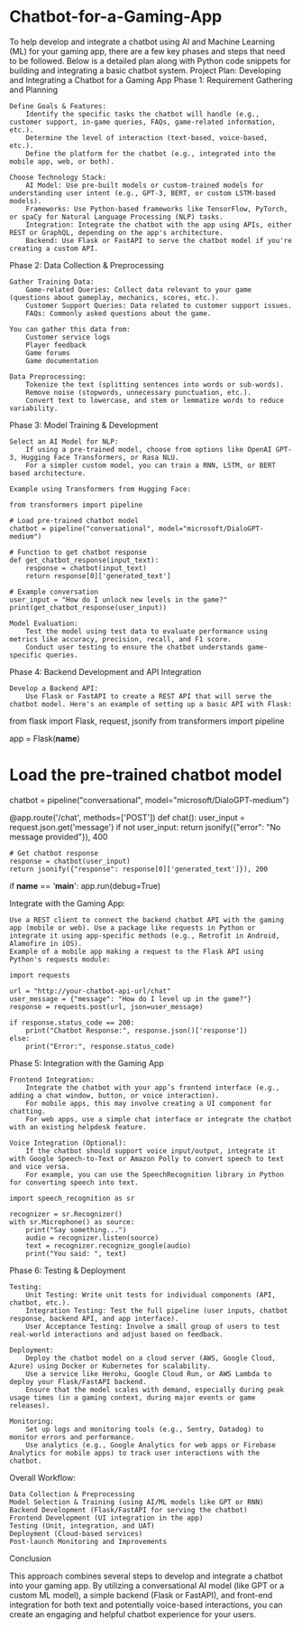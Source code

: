 # Chatbot-for-a-Gaming-App
To help develop and integrate a chatbot using AI and Machine Learning (ML) for your gaming app, there are a few key phases and steps that need to be followed. Below is a detailed plan along with Python code snippets for building and integrating a basic chatbot system.
Project Plan: Developing and Integrating a Chatbot for a Gaming App
Phase 1: Requirement Gathering and Planning

    Define Goals & Features:
        Identify the specific tasks the chatbot will handle (e.g., customer support, in-game queries, FAQs, game-related information, etc.).
        Determine the level of interaction (text-based, voice-based, etc.).
        Define the platform for the chatbot (e.g., integrated into the mobile app, web, or both).

    Choose Technology Stack:
        AI Model: Use pre-built models or custom-trained models for understanding user intent (e.g., GPT-3, BERT, or custom LSTM-based models).
        Frameworks: Use Python-based frameworks like TensorFlow, PyTorch, or spaCy for Natural Language Processing (NLP) tasks.
        Integration: Integrate the chatbot with the app using APIs, either REST or GraphQL, depending on the app's architecture.
        Backend: Use Flask or FastAPI to serve the chatbot model if you're creating a custom API.

Phase 2: Data Collection & Preprocessing

    Gather Training Data:
        Game-related Queries: Collect data relevant to your game (questions about gameplay, mechanics, scores, etc.).
        Customer Support Queries: Data related to customer support issues.
        FAQs: Commonly asked questions about the game.

    You can gather this data from:
        Customer service logs
        Player feedback
        Game forums
        Game documentation

    Data Preprocessing:
        Tokenize the text (splitting sentences into words or sub-words).
        Remove noise (stopwords, unnecessary punctuation, etc.).
        Convert text to lowercase, and stem or lemmatize words to reduce variability.

Phase 3: Model Training & Development

    Select an AI Model for NLP:
        If using a pre-trained model, choose from options like OpenAI GPT-3, Hugging Face Transformers, or Rasa NLU.
        For a simpler custom model, you can train a RNN, LSTM, or BERT based architecture.

    Example using Transformers from Hugging Face:

    from transformers import pipeline

    # Load pre-trained chatbot model
    chatbot = pipeline("conversational", model="microsoft/DialoGPT-medium")

    # Function to get chatbot response
    def get_chatbot_response(input_text):
        response = chatbot(input_text)
        return response[0]['generated_text']

    # Example conversation
    user_input = "How do I unlock new levels in the game?"
    print(get_chatbot_response(user_input))

    Model Evaluation:
        Test the model using test data to evaluate performance using metrics like accuracy, precision, recall, and F1 score.
        Conduct user testing to ensure the chatbot understands game-specific queries.

Phase 4: Backend Development and API Integration

    Develop a Backend API:
        Use Flask or FastAPI to create a REST API that will serve the chatbot model. Here's an example of setting up a basic API with Flask:

from flask import Flask, request, jsonify
from transformers import pipeline

app = Flask(__name__)

# Load the pre-trained chatbot model
chatbot = pipeline("conversational", model="microsoft/DialoGPT-medium")

@app.route('/chat', methods=['POST'])
def chat():
    user_input = request.json.get('message')
    if not user_input:
        return jsonify({"error": "No message provided"}), 400
    
    # Get chatbot response
    response = chatbot(user_input)
    return jsonify({"response": response[0]['generated_text']}), 200

if __name__ == '__main__':
    app.run(debug=True)

Integrate with the Gaming App:

    Use a REST client to connect the backend chatbot API with the gaming app (mobile or web). Use a package like requests in Python or integrate it using app-specific methods (e.g., Retrofit in Android, Alamofire in iOS).
    Example of a mobile app making a request to the Flask API using Python's requests module:

    import requests

    url = "http://your-chatbot-api-url/chat"
    user_message = {"message": "How do I level up in the game?"}
    response = requests.post(url, json=user_message)

    if response.status_code == 200:
        print("Chatbot Response:", response.json()['response'])
    else:
        print("Error:", response.status_code)

Phase 5: Integration with the Gaming App

    Frontend Integration:
        Integrate the chatbot with your app’s frontend interface (e.g., adding a chat window, button, or voice interaction).
        For mobile apps, this may involve creating a UI component for chatting.
        For web apps, use a simple chat interface or integrate the chatbot with an existing helpdesk feature.

    Voice Integration (Optional):
        If the chatbot should support voice input/output, integrate it with Google Speech-to-Text or Amazon Polly to convert speech to text and vice versa.
        For example, you can use the SpeechRecognition library in Python for converting speech into text.

    import speech_recognition as sr

    recognizer = sr.Recognizer()
    with sr.Microphone() as source:
        print("Say something...")
        audio = recognizer.listen(source)
        text = recognizer.recognize_google(audio)
        print("You said: ", text)

Phase 6: Testing & Deployment

    Testing:
        Unit Testing: Write unit tests for individual components (API, chatbot, etc.).
        Integration Testing: Test the full pipeline (user inputs, chatbot response, backend API, and app interface).
        User Acceptance Testing: Involve a small group of users to test real-world interactions and adjust based on feedback.

    Deployment:
        Deploy the chatbot model on a cloud server (AWS, Google Cloud, Azure) using Docker or Kubernetes for scalability.
        Use a service like Heroku, Google Cloud Run, or AWS Lambda to deploy your Flask/FastAPI backend.
        Ensure that the model scales with demand, especially during peak usage times (in a gaming context, during major events or game releases).

    Monitoring:
        Set up logs and monitoring tools (e.g., Sentry, Datadog) to monitor errors and performance.
        Use analytics (e.g., Google Analytics for web apps or Firebase Analytics for mobile apps) to track user interactions with the chatbot.

Overall Workflow:

    Data Collection & Preprocessing
    Model Selection & Training (using AI/ML models like GPT or RNN)
    Backend Development (Flask/FastAPI for serving the chatbot)
    Frontend Development (UI integration in the app)
    Testing (Unit, integration, and UAT)
    Deployment (Cloud-based services)
    Post-launch Monitoring and Improvements

Conclusion

This approach combines several steps to develop and integrate a chatbot into your gaming app. By utilizing a conversational AI model (like GPT or a custom ML model), a simple backend (Flask or FastAPI), and front-end integration for both text and potentially voice-based interactions, you can create an engaging and helpful chatbot experience for your users.
